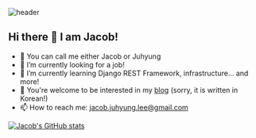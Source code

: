 ![header](https://capsule-render.vercel.app/api?type=wave&color=gradient&height=250&section=header&text=Hi&nbsp;there&nbsp;👋&fontSize=90&fontAlignY=35)

## Hi there 👋 I am Jacob!
- 🎤 You can call me either Jacob or Juhyung
- 🔭 I’m currently looking for a job!
- 🌱 I’m currently learning Django REST Framework, infrastructure... and more!
- 🔖 You're welcome to be interested in my [blog](https://velog.io/@jacoblee19) (sorry, it is written in Korean!)
- 📫 How to reach me: jacob.juhyung.lee@gmail.com

[![Jacob's GitHub stats](https://github-readme-stats.vercel.app/api?username=jacobjlee&show_icons=true&theme=radical)](https://github.com/anuraghazra/github-readme-stats)
